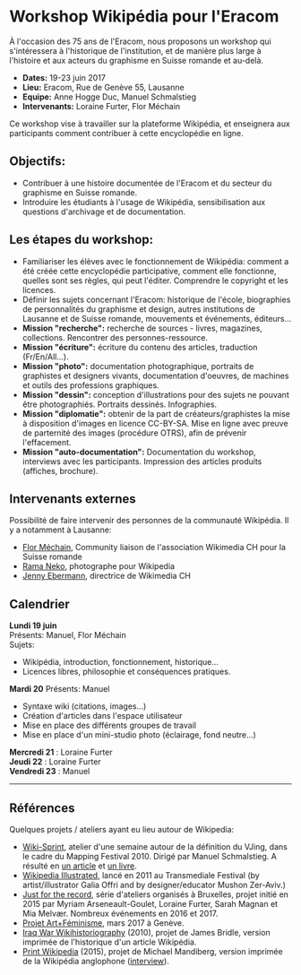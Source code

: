 # Workshop Wikipédia pour l'Eracom

À l'occasion des 75 ans de l'Eracom, nous proposons un workshop qui s'intéressera à l'historique de l'institution, et de manière plus large à l'histoire et aux acteurs du graphisme en Suisse romande et au-delà. 

* **Dates:** 19-23 juin 2017
* **Lieu:** Eracom, Rue de Genève 55, Lausanne
* **Equipe:** Anne Hogge Duc, Manuel Schmalstieg
* **Intervenants:** Loraine Furter, Flor Méchain

Ce workshop vise à travailler sur la plateforme Wikipédia, et enseignera aux participants comment contribuer à cette encyclopédie en ligne.

## Objectifs:

* Contribuer à une histoire documentée de l'Eracom et du secteur du graphisme en Suisse romande. 
* Introduire les étudiants à l'usage de Wikipédia, sensibilisation aux questions d'archivage et de documentation. 

## Les étapes du workshop:

* Familiariser les élèves avec le fonctionnement de Wikipédia: comment a été créée cette encyclopédie participative, comment elle fonctionne, quelles sont ses règles, qui peut l'éditer. Comprendre le copyright et les licences.
* Définir les sujets concernant l'Eracom: historique de l'école, biographies de personnalités du graphisme et design, autres institutions de Lausanne et de Suisse romande, mouvements et événements, éditeurs...
* **Mission "recherche":** recherche de sources - livres, magazines, collections. Rencontrer des personnes-ressource.
* **Mission "écriture":** écriture du contenu des articles, traduction (Fr/En/All...).
* **Mission "photo":** documentation photographique, portraits de graphistes et designers vivants, documentation d'oeuvres, de machines et outils des professions graphiques.
* **Mission "dessin":** conception d'illustrations pour des sujets ne pouvant être photographiés. Portraits dessinés. Infographies.
* **Mission "diplomatie":** obtenir de la part de créateurs/graphistes la mise à disposition d'images en licence CC-BY-SA. Mise en ligne avec preuve de parternité des images (procédure OTRS), afin de prévenir l'effacement.
* **Mission "auto-documentation":** Documentation du workshop, interviews avec les participants. Impression des articles produits (affiches, brochure).


## Intervenants externes

Possibilité de faire intervenir des personnes de la communauté Wikipédia. Il y a notamment à Lausanne: 

* [Flor Méchain](https://fr.wikipedia.org/wiki/Utilisateur:Flor_WMCH), Community liaison de l'association Wikimedia CH pour la Suisse romande
* [Rama Neko](https://commons.wikimedia.org/wiki/User:Rama), photographe pour Wikipedia
* [Jenny Ebermann](https://meta.wikimedia.org/wiki/User:Jeeb1207), directrice de Wikimedia CH

## Calendrier

**Lundi 19 juin**  
Présents: Manuel, Flor Méchain  
Sujets: 

* Wikipédia, introduction, fonctionnement, historique...  
* Licences libres, philosophie et conséquences pratiques.

**Mardi 20**
Présents: Manuel

* Syntaxe wiki (citations, images...)
* Création d'articles dans l'espace utilisateur
* Mise en place des différents groupes de travail
* Mise en place d'un mini-studio photo (éclairage, fond neutre...)

**Mercredi 21** : Loraine Furter  
**Jeudi 22** : Loraine Furter  
**Vendredi 23** : Manuel

***

## Références

Quelques projets / ateliers ayant eu lieu autour de Wikipedia:

* [Wiki-Sprint](https://wiki-sprint.ch/), atelier d'une semaine autour de la définition du VJing, dans le cadre du Mapping Festival 2010. Dirigé par Manuel Schmalstieg. A résulté en [un article](https://en.wikipedia.org/wiki/VJing) et [un livre](https://greyscalepress.com/2010/books/vjing/).
* [Wikipedia Illustrated](http://www.wikipediaillustrated.org/about), lancé en 2011 au Transmediale Festival (by artist/illustrator Galia Offri and by designer/educator Mushon Zer-Aviv.)
* [Just for the record](http://justfortherecord.space/), série d'ateliers organisés à Bruxelles, projet initié en 2015 par Myriam Arseneault-Goulet, Loraine Furter, Sarah Magnan et Mia Melvær. Nombreux événements en 2016 et 2017.
* [Projet Art+Féminisme](https://fr.wikipedia.org/wiki/Projet:Art%2BF%C3%A9minisme/2017/Gen%C3%A8ve), mars 2017 à Genève.
* [Iraq War Wikihistoriography](http://booktwo.org/notebook/wikipedia-historiography/) (2010), projet de James Bridle, version imprimée de l'historique d'un article Wikipédia.
* [Print Wikipedia](http://www.mandiberg.com/print-wikipedia/) (2015), projet de Michael Mandiberg, version imprimée de la Wikipédia anglophone ([interview](http://www.artnews.com/2015/06/24/from-aaaaa-to-zzzap-michael-mandiberg-on-his-plan-to-print-wikipedia/)).